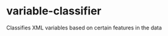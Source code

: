 variable-classifier
===================

Classifies XML variables based on certain features in the data
